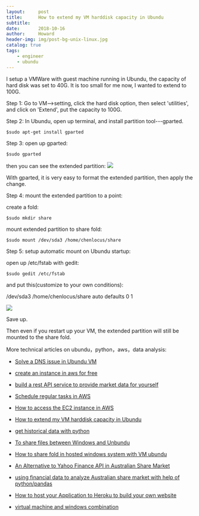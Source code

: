 ```yaml
---
layout:     post
title:      How to extend my VM harddisk capacity in Ubundu
subtitle:   
date:       2018-10-16
author:     Howard
header-img: img/post-bg-unix-linux.jpg
catalog: true
tags:
    - engineer
    - ubundu
---
```



I setup a VMWare with guest machine running in Ubundu,  the capacity of hard disk was set to 40G.  It is too small for me now, I wanted to extend to 100G. 

Step 1:   Go to VM-->setting, click the hard disk option,  then select 'utilities',  and click on 'Extend', put the capacity to 100G.

Step 2:   In Ubundu, open up terminal, and install partition tool---gparted.

```
$sudo apt-get install gparted 
```

Step 3: open up gparted:
```
$sudo gparted 
```

then you can see the extended partition:
![](https://steemitimages.com/DQmcyYqLQKDqfcjBe9n4MVPqRCMqPjr8SP7tEeXr8GieFGK/image.png)

With gparted,  it is very easy to format the extended partition, then apply the change.


Step 4:  mount the extended partition to a point:

create a fold:
```
$sudo mkdir share
```

mount extended partition to share fold:

```
$sudo mount /dev/sda3 /home/chenlocus/share
```

Step 5:  setup automatic mount on Ubundu startup:

open up /etc/fstab with gedit:

```
$sudo gedit /etc/fstab
```

and put this(customize to your own conditions):

/dev/sda3   /home/chenlocus/share    auto   defaults  0   1

![](https://steemitimages.com/DQmThMDUqZNQgGHbtw42fLQyZdNKy6QursVNqN75G1h6uoj/image.png)


Save up.

Then even if you restart up your VM,  the extended partition will still be mounted to the share fold.



More technical articles on ubundu，python，aws，data analysis: 

- [Solve a DNS issue in Ubundu VM](http://engineerman.club/2019/01/20/Solve-a-DNS-issue-in-Ubundu-VM/)
- 
  [create an instance in aws for free](http://engineerman.club/2018/11/16/create-an-instance-in-aws-for-free/)

- 
  [build a rest API service to provide market data for yourself](http://engineerman.club/2018/11/16/build-a-rest-API-service-to-provide-market-data-for-yourself/)

- 
  [Schedule regular tasks in AWS](http://engineerman.club/2018/11/16/Schedule-regular-tasks-in-AWS/)

- 
  [How to access the EC2 instance in AWS](http://engineerman.club/2018/11/16/How-to-access-the-EC2-instance-in-AWS/)

- 
  [How to extend my VM harddisk capacity in Ubundu](http://engineerman.club/2018/10/16/How-to-extend-my-VM-harddisk-capacity-in-Ubundu/)

- 
  [get historical data with python](http://engineerman.club/2018/01/22/get-historical-data-with-python/)

- 
  [To share files between Windows and Unbundu](http://engineerman.club/2018/01/20/To-share-files-between-Windows-and-Unbundu/)

- 
  [How to share fold in hosted windows system with VM ubundu](http://engineerman.club/2018/01/20/How-to-share-fold-in-hosted-windows-system-with-VM-ubundu/)

- 
  [An Alternative to Yahoo Finance API in Australian Share Market](http://engineerman.club/2018/01/18/An-Alternative-to-Yahoo-Finance-API-in-Australian-Share-Market/)


- [using financial data to analyze Australian share market with help of python/pandas](http://engineerman.club/2018/01/16/using-financial-data-to-analyze-Australian-share-market-with-help-of-python/)

- 
  [How to host your Application to Heroku to build your own website](http://engineerman.club/2015/01/16/How-to-host-your-Application-to-Heroku-to-build-your-own-website/)

- [virtual machine and windows combination](http://engineerman.club/2010/01/16/virtual-machine-and-windows/)